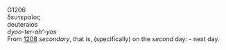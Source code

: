 G1206  
δευτεραῖος  
deuteraios  
*dyoo-ter-ah‘-yos*  
From [1208](g1208) *secondary*, that is, (specifically) on the *second*
day: - next day.  
